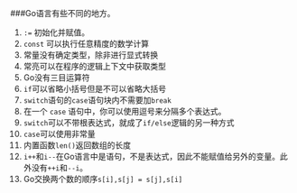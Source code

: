 ###Go语言有些不同的地方。

1. `:=` 初始化并赋值。
2. `const` 可以执行任意精度的数学计算
3. 常量没有确定类型，除非进行显式转换
4. 常亮可以在程序的逻辑上下文中获取类型
5. Go没有三目运算符
6. `if`可以省略小括号但是不可以省略大括号
7. `switch`语句的`case`语句块内不需要加`break`
8.  在一个 `case` 语句中，你可以使用逗号来分隔多个表达式。
9. `switch`可以不带根表达式，就成了`if/else`逻辑的另一种方式
10. `case`可以使用非常量
11. 内置函数`len()`返回数组的长度
12. `i++`和`i--`在Go语言中是语句，不是表达式，因此不能赋值给另外的变量。此外没有`++i`和`--i`。
13. Go交换两个数的顺序`s[i],s[j] = s[j],s[i]`
